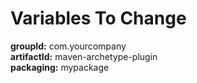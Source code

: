 # Variables To Change
**groupId:** com.yourcompany<br/>
**artifactId:** maven-archetype-plugin<br/>
**packaging:** mypackage
